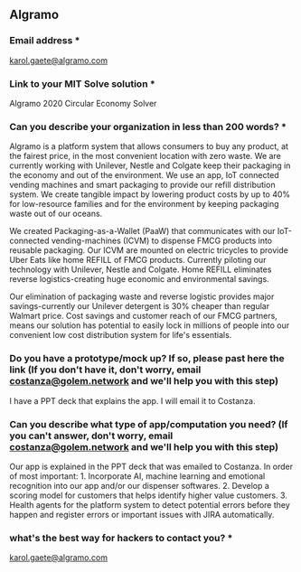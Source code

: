 ## Algramo

###  Email address *

karol.gaete@algramo.com

###  Link to your MIT Solve solution *

Algramo 2020 Circular Economy Solver  

###  Can you describe your organization in less than 200 words? *

Algramo is a platform system that allows consumers to buy any product, at the fairest price, in the most convenient location with zero waste. We are currently working with Unilever, Nestle and Colgate keep their packaging in the economy and out of the environment. We use an app, IoT connected vending machines and smart packaging to provide our refill distribution system. We create tangible impact by lowering product costs by up to 40% for low-resource families and for the environment by keeping packaging waste out of our oceans.  

We created Packaging-as-a-Wallet (PaaW) that communicates with our IoT-connected vending-machines (ICVM) to dispense FMCG products into reusable packaging. Our ICVM are mounted on electric tricycles to provide Uber Eats like home REFILL of FMCG products. Currently piloting our technology with Unilever, Nestle and Colgate. Home REFILL eliminates reverse logistics-creating huge economic and environmental savings.

Our elimination of packaging waste and reverse logistic provides major savings-currently our Unilever detergent is 30% cheaper than regular Walmart price. Cost savings and customer reach of our FMCG partners, means our solution has potential to easily lock in millions of people into our convenient low cost distribution system for life's essentials.

###  Do you have a prototype/mock up? If so, please past here the link (If you don't have it, don't worry, email costanza@golem.network and we'll help you with this step)

I have a PPT deck that explains the app. I will email it to Costanza.

### Can you describe what type of app/computation you need? (If you can't answer, don't worry, email costanza@golem.network and we'll help you with this step)

Our app is explained in the PPT deck that was emailed to Costanza. In order of most important: 1. Incorporate AI, machine learning and emotional recognition into our app and/or our dispenser softwares. 2. Develop a scoring model for customers that helps identify higher value customers. 3. Health agents for the platform system to detect potential errors before they happen and register errors or important issues with JIRA automatically. 

### what's the best way for hackers to contact you? *

karol.gaete@algramo.com
